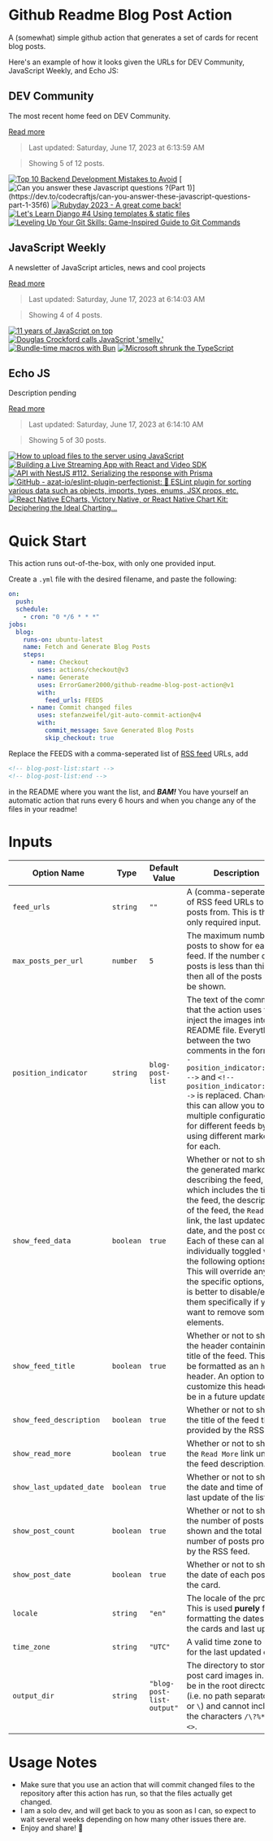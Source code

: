 # Github Readme Blog Post Action

A (somewhat) simple github action that generates a set of cards for recent blog posts.

Here's an example of how it looks given the URLs for DEV Community, JavaScript Weekly, and Echo JS:

<!-- post-list:start -->
## DEV Community

The most recent home feed on DEV Community.

[Read more](https://dev.to)
> Last updated: Saturday, June 17, 2023 at 6:13:59 AM

> Showing 5 of 12 posts.

[![Top 10 Backend Development Mistakes to Avoid](https://raw.githubusercontent.com/ErrorGamer2000/github-readme-blog-post-action/main/generated_files/DEV_Community/Top_10_Backend_Development_Mistakes_to_Avoid.svg)](https://dev.to/dhruvjoshi9/top-10-backend-development-mistakes-to-avoid-4p86)
[![Can you answer these Javascript questions ?(Part 1)](https://raw.githubusercontent.com/ErrorGamer2000/github-readme-blog-post-action/main/generated_files/DEV_Community/Can_you_answer_these_Javascript_questions__(Part_1).svg)](https://dev.to/codecraftjs/can-you-answer-these-javascript-questions-part-1-35f6)
[![Rubyday 2023 - A great come back!](https://raw.githubusercontent.com/ErrorGamer2000/github-readme-blog-post-action/main/generated_files/DEV_Community/Rubyday_2023_-_A_great_come_back!.svg)](https://dev.to/coorasse/rubyday-2023-a-great-come-back-15am)
[![Let's Learn Django #4 Using templates & static files](https://raw.githubusercontent.com/ErrorGamer2000/github-readme-blog-post-action/main/generated_files/DEV_Community/Let's_Learn_Django__4_Using_templates___static_files.svg)](https://dev.to/dilutewater/lets-learn-django-4-using-templates-static-files-15c9)
[![Leveling Up Your Git Skills: Game-Inspired Guide to Git Commands](https://raw.githubusercontent.com/ErrorGamer2000/github-readme-blog-post-action/main/generated_files/DEV_Community/Leveling_Up_Your_Git_Skills__Game-Inspired_Guide_to_Git_Commands.svg)](https://dev.to/uttarasriya/leveling-up-your-git-skills-game-inspired-guide-to-git-commands-36gl)


## JavaScript Weekly

A newsletter of JavaScript articles, news and cool projects

[Read more](https://javascriptweekly.com/)
> Last updated: Saturday, June 17, 2023 at 6:14:03 AM

> Showing 4 of 4 posts.

[![11 years of JavaScript on top](https://raw.githubusercontent.com/ErrorGamer2000/github-readme-blog-post-action/main/generated_files/JavaScript_Weekly/11_years_of_JavaScript_on_top.svg)](https://javascriptweekly.com/issues/643)
[![Douglas Crockford calls JavaScript 'smelly.'](https://raw.githubusercontent.com/ErrorGamer2000/github-readme-blog-post-action/main/generated_files/JavaScript_Weekly/Douglas_Crockford_calls_JavaScript_'smelly.'.svg)](https://javascriptweekly.com/issues/642)
[![Bundle-time macros with Bun](https://raw.githubusercontent.com/ErrorGamer2000/github-readme-blog-post-action/main/generated_files/JavaScript_Weekly/Bundle-time_macros_with_Bun.svg)](https://javascriptweekly.com/issues/641)
[![Microsoft shrunk the TypeScript](https://raw.githubusercontent.com/ErrorGamer2000/github-readme-blog-post-action/main/generated_files/JavaScript_Weekly/Microsoft_shrunk_the_TypeScript.svg)](https://javascriptweekly.com/issues/640)


## Echo JS

Description pending

[Read more](
http://www.echojs.com
)
> Last updated: Saturday, June 17, 2023 at 6:14:10 AM

> Showing 5 of 30 posts.

[![How to upload files to the server using JavaScript](https://raw.githubusercontent.com/ErrorGamer2000/github-readme-blog-post-action/main/generated_files/_Echo_JS_/How_to_upload_files_to_the_server_using_JavaScript.svg)](https://www.ma-no.org/en/programming/javascript/how-to-upload-files-to-the-server-using-javascript)
[![Building a Live Streaming App with React and Video SDK](https://raw.githubusercontent.com/ErrorGamer2000/github-readme-blog-post-action/main/generated_files/_Echo_JS_/Building_a_Live_Streaming_App_with_React_and_Video_SDK.svg)](https://dev.to/video-sdk/react-live-streaming-32bl)
[![API with NestJS #112. Serializing the response with Prisma](https://raw.githubusercontent.com/ErrorGamer2000/github-readme-blog-post-action/main/generated_files/_Echo_JS_/API_with_NestJS__112._Serializing_the_response_with_Prisma.svg)](https://wanago.io/2023/06/12/api-nestjs-prisma-serializing/)
[![GitHub - azat-io/eslint-plugin-perfectionist: 🦄 ESLint plugin for sorting various data such as objects, imports, types, enums, JSX props, etc.](https://raw.githubusercontent.com/ErrorGamer2000/github-readme-blog-post-action/main/generated_files/_Echo_JS_/GitHub_-_azat-io_eslint-plugin-perfectionist__🦄_ESLint_plugin_for_sorting_various_data_such_as_objects__imports__types__enums__JSX_props__etc..svg)](https://github.com/azat-io/eslint-plugin-perfectionist)
[![React Native ECharts, Victory Native, or React Native Chart Kit: Deciphering the Ideal Charting…](https://raw.githubusercontent.com/ErrorGamer2000/github-readme-blog-post-action/main/generated_files/_Echo_JS_/React_Native_ECharts__Victory_Native__or_React_Native_Chart_Kit__Deciphering_the_Ideal_Charting….svg)](https://itnext.io/react-native-echarts-victory-native-or-react-native-chart-kit-deciphering-the-ideal-charting-90cbd22b0da3)


<!-- post-list:end -->

# Quick Start

This action runs out-of-the-box, with only one provided input.

Create a `.yml` file with the desired filename, and paste the following:

```yml
on:
  push:
  schedule:
    - cron: "0 */6 * * *"
jobs:
  blog:
    runs-on: ubuntu-latest
    name: Fetch and Generate Blog Posts
    steps:
      - name: Checkout
        uses: actions/checkout@v3
      - name: Generate
        uses: ErrorGamer2000/github-readme-blog-post-action@v1
        with:
          feed_urls: FEEDS
      - name: Commit changed files
        uses: stefanzweifel/git-auto-commit-action@v4
        with:
          commit_message: Save Generated Blog Posts
          skip_checkout: true
```

Replace the FEEDS with a comma-seperated list of [RSS feed](https://rss.com/blog/how-do-rss-feeds-work/) URLs, add

```md
<!-- blog-post-list:start -->
<!-- blog-post-list:end -->
```

in the README where you want the list, and **_BAM!_** You have yourself an automatic action that runs every 6 hours and when you change any of the files in your readme!

# Inputs

<table>
  <thead>
    <tr>
      <th>Option Name</th>
      <th>Type</th>
      <th>Default Value</th>
      <th>Description</th>
    </tr>
  </thead>
  <tbody>
    <tr>
      <td><code>feed_urls</code></td>
      <td><code>string</code></td>
      <td><code>""</code></td>
      <td>A (comma-seperated) list of RSS feed URLs to load posts from. This is the only required input.</td>
    </tr>
    <tr>
      <td><code>max_posts_per_url</code></td>
      <td><code>number</code></td>
      <td><code>5</code></td>
      <td>The maximum number of posts to show for each feed. If the number of posts is less than this, then all of the posts will be shown.</td>
    </tr>
    <tr>
      <td><code>position_indicator</code></td>
      <td><code>string</code></td>
      <td><code>blog-post-list</code></td>
      <td>The text of the comments that the action uses to inject the images into the README file. Everything between the two comments in the form <code>&lt;!-- position_indicator:start --&gt;</code> and <code>&lt;!-- position_indicator:end --&gt;</code> is replaced. Changing this can allow you to use multiple configurations for different feeds by using different markers for each.</td>
    </tr>
    <tr>
      <td><code>show_feed_data</code></td>
      <td><code>boolean</code></td>
      <td><code>true</code></td>
      <td>Whether or not to show the generated markdown describing the feed, which includes the title of the feed, the description of the feed, the <code>Read More</code> link, the last updated date, and the post count. Each of these can also be individually toggled with the following options. This will override any of the specific options, so it is better to disable/enable them specifically if you want to remove some elements.</td>
    </tr>
    <tr>
      <td><code>show_feed_title</code></td>
      <td><code>boolean</code></td>
      <td><code>true</code></td>
      <td>Whether or not to show the header containing the title of the feed. This will be formatted as an <code>h2</code> header. An option to customize this header will be in a future update.</td>
    </tr>
    <tr>
      <td><code>show_feed_description</code></td>
      <td><code>boolean</code></td>
      <td><code>true</code></td>
      <td>Whether or not to show the title of the feed that is provided by the RSS feed.</td>
    </tr>
    <tr>
      <td><code>show_read_more</code></td>
      <td><code>boolean</code></td>
      <td><code>true</code></td>
      <td>Whether or not to show the <code>Read More</code> link under the feed description.</td>
    </tr>
    <tr>
      <td><code>show_last_updated_date</code></td>
      <td><code>boolean</code></td>
      <td><code>true</code></td>
      <td>Whether or not to show the date and time of the last update of the list.</td>
    </tr>
    <tr>
      <td><code>show_post_count</code></td>
      <td><code>boolean</code></td>
      <td><code>true</code></td>
      <td>Whether or not to show the number of posts shown and the total number of posts provided by the RSS feed.</td>
    </tr>
    <tr>
      <td><code>show_post_date</code></td>
      <td><code>boolean</code></td>
      <td><code>true</code></td>
      <td>Whether or not to show the date of each post on the card.</td>
    </tr>
    <tr>
      <td><code>locale</code></td>
      <td><code>string</code></td>
      <td><code>"en"</code></td>
      <td>The locale of the project. This is used <strong>purely</strong> for formatting the dates of the cards and last update.</td>
    </tr>
    <tr>
      <td><code>time_zone</code></td>
      <td><code>string</code></td>
      <td><code>"UTC"</code></td>
      <td>A valid time zone to use for the last updated date.</td>
    </tr>
    <tr>
      <td><code>output_dir</code></td>
      <td><code>string</code></td>
      <td><code>"blog-post-list-output"</code></td>
      <td>The directory to store the post card images in. Must be in the root directory (i.e. no path separators <code>/</code> or <code>\</code>) and cannot include the characters <code>/\?%*:|"&lt;&gt;</code>.</td>
    </tr>
<!--
    <tr>
      <td><code></code></td>
      <td><cde></cde></td>
      <td><code></code></td>
      <td></td>
    </tr>
-->
  </tbody>
</table>

# Usage Notes

- Make sure that you use an action that will commit changed files to the repository after this action has run, so that the files actually get changed.
- I am a solo dev, and will get back to you as soon as I can, so expect to wait several weeks depending on how many other issues there are.
- Enjoy and share! 🤗
